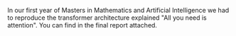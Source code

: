 In our first year of Masters in Mathematics and Artificial Intelligence we had to reproduce the transformer architecture explained "All you need is attention". 
You can find in the final report attached. 
